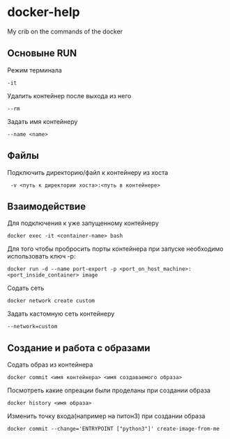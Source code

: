 # docker-help
My crib on the commands of the docker


## Основыне RUN

Режим терминала

```-it ```

Удалить контейнер после выхода из него

```--rm ```

Задать имя контейнеру

```--name <name>```

## Файлы

Подключить директорию/файл к контейнеру из хоста

``` -v <путь к директории хоста>:<путь в контейнере>```

## Взаимодействие

Для подключения к уже запущенному контейнеру

```docker exec -it <container-name> bash```

Для того чтобы пробросить порты контейнера при запуске необходимо использовать ключ -p:

```docker run -d --name port-export -p <port_on_host_machine>:<port_inside_container> image```

Содать сеть

```docker network create custom ```

Задать кастомную сеть контейнеру

```--network=custom```

## Создание и работа с образами

Содать образ из контейнера

```docker commit <имя контейнера> <имя создаваемого образа>```

Посмотреть какие опреации были проделаны при создании образа

```docker history <имя образа> ```

Изменить точку входа(например на питон3) при создании образа

```docker commit --change='ENTRYPOINT ["python3"]' create-image-from-me```

